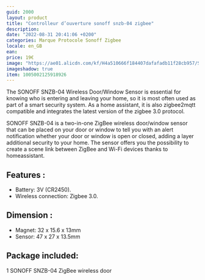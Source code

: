 ```yaml
---
guid: 2000
layout: product
title: "Controlleur d’ouverture sonoff snzb-04 zigbee"
description:
date: "2022-08-31 20:41:06 +0200"
categories: Marque Protocole Sonoff Zigbee
locale: en_GB
ean:
price: 19€
image: "https://ae01.alicdn.com/kf/H4a510666f184407dafafadb11f28cb957/Sonoff-kit-pont-Zigbee-SNZB-01-SNZB-04-commutateur-sans-fil-capteur-de-temp-rature-et.jpg_640x640.jpg"
imageshadow: true
item: 1005002125918926
---
```


The SONOFF SNZB-04 Wireless Door/Window Sensor is essential for knowing who is entering and leaving your home, so it is most often used as part of a smart security system. As a home assistant, it is also zigbee2mqtt compatible and integrates the latest version of the zigbee 3.0 protocol.

SONOFF SNZB-04 is a two-in-one ZigBee wireless door/window sensor that can be placed on your door or window to tell you with an alert notification whether your door or window is open or closed, adding a layer additional security to your home. The sensor offers you the possibility to create a scene link between ZigBee and Wi-Fi devices thanks to homeassistant.

## Features :
- Battery: 3V (CR2450).
- Wireless connection: Zigbee 3.0.

## Dimension :
- Magnet: 32 x 15.6 x 13mm
- Sensor: 47 x 27 x 13.5mm

## Package included:
1 SONOFF SNZB-04 ZigBee wireless door
